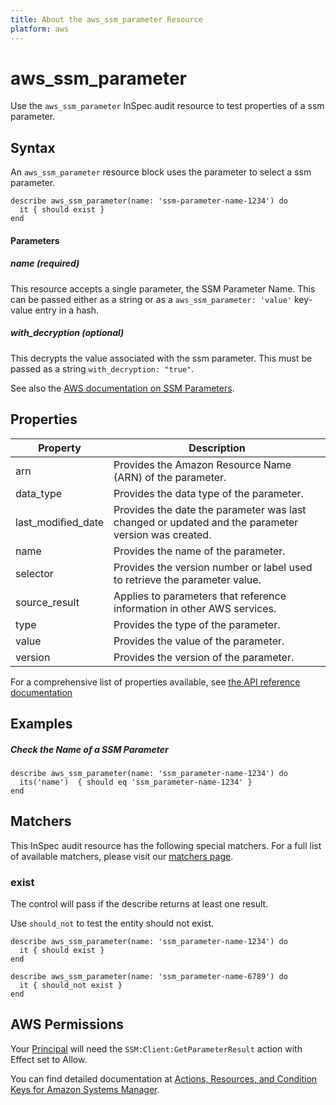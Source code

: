 ```yaml
---
title: About the aws_ssm_parameter Resource
platform: aws
---
```


# aws\_ssm\_parameter

Use the `aws_ssm_parameter` InSpec audit resource to test properties of a ssm parameter.

## Syntax

 An `aws_ssm_parameter` resource block uses the parameter to select a ssm parameter.

    describe aws_ssm_parameter(name: 'ssm-parameter-name-1234') do
      it { should exist }
    end


#### Parameters

##### name _(required)_

This resource accepts a single parameter, the SSM Parameter Name.
This can be passed either as a string or as a `aws_ssm_parameter: 'value'` key-value entry in a hash.

##### with_decryption _(optional)_

This decrypts the value associated with the ssm parameter. This must be passed as a string `with_decryption: "true"`.

See also the [AWS documentation on SSM Parameters](https://docs.aws.amazon.com/systems-manager/latest/userguide/integration-ps-secretsmanager.html).


## Properties

|Property                     | Description|
| ---                         | --- |
|arn    | Provides the Amazon Resource Name (ARN) of the parameter. |
|data_type    | Provides the data type of the parameter. |
|last\_modified\_date    | Provides the date the parameter was last changed or updated and the parameter version was created. |
|name    | Provides the name of the parameter. |
|selector    | Provides the version number or label used to retrieve the parameter value. |
|source\_result   | Applies to parameters that reference information in other AWS services. |
|type    | Provides the type of the parameter. |
|value    | Provides the value of the parameter. |
|version    | Provides the version of the parameter. |

For a comprehensive list of properties available, see [the API reference documentation](https://docs.aws.amazon.com/systems-manager/latest/APIReference/API_Parameter.html)

## Examples

##### Check the Name of a SSM Parameter

    describe aws_ssm_parameter(name: 'ssm_parameter-name-1234') do
      its('name')  { should eq 'ssm_parameter-name-1234' }
    end

## Matchers

This InSpec audit resource has the following special matchers. For a full list of available matchers, please visit our [matchers page](https://www.inspec.io/docs/reference/matchers/).

### exist

The control will pass if the describe returns at least one result.

Use `should_not` to test the entity should not exist.

    describe aws_ssm_parameter(name: 'ssm_parameter-name-1234') do
      it { should exist }
    end

    describe aws_ssm_parameter(name: 'ssm_parameter-name-6789') do
      it { should_not exist }
    end

## AWS Permissions

Your [Principal](https://docs.aws.amazon.com/IAM/latest/UserGuide/intro-structure.html#intro-structure-principal) will need the `SSM:Client:GetParameterResult` action with Effect set to Allow.

You can find detailed documentation at [Actions, Resources, and Condition Keys for Amazon Systems Manager](https://docs.aws.amazon.com/IAM/latest/UserGuide/list_awssystemsmanager.html).